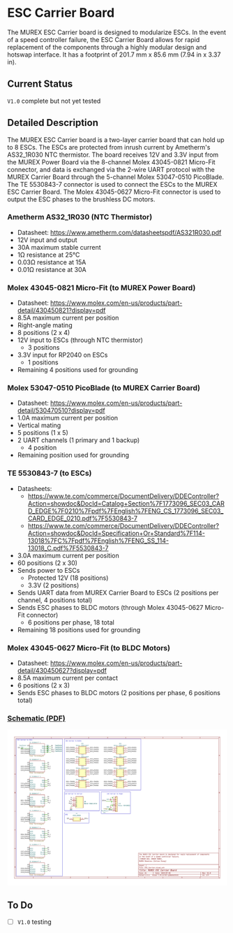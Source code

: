 # ESC Carrier Board

The MUREX ESC Carrier board is designed to modularize ESCs. In the event of a speed controller failure, the ESC Carrier Board allows for rapid replacement of the components through a highly modular design and hotswap interface. It has a footprint of 201.7 mm x 85.6 mm (7.94 in x 3.37 in).

## Current Status

`V1.0` complete but not yet tested

## Detailed Description

The MUREX ESC Carrier board is a two-layer carrier board that can hold up to 8 ESCs. The ESCs are protected from inrush current by Ametherm's AS32_1R030 NTC thermistor. The board receives 12V and 3.3V input from the MUREX Power Board via the 8-channel Molex 43045-0821 Micro-Fit connector, and data is exchanged via the 2-wire UART protocol with the MUREX Carrier Board through the 5-channel Molex 53047-0510 PicoBlade. The TE 5530843-7 connector is used to connect the ESCs to the MUREX ESC Carrier Board. The Molex 43045-0627 Micro-Fit connector is used to output the ESC phases to the brushless DC motors.

### Ametherm AS32_1R030 (NTC Thermistor)

- Datasheet: https://www.ametherm.com/datasheetspdf/AS321R030.pdf
- 12V input and output
- 30A maximum stable current
- 1Ω resistance at 25°C
- 0.03Ω resistance at 15A
- 0.01Ω resistance at 30A

### Molex 43045-0821 Micro-Fit (to MUREX Power Board)

- Datasheet: https://www.molex.com/en-us/products/part-detail/430450821?display=pdf
- 8.5A maximum current per position
- Right-angle mating
- 8 positions (2 x 4)
- 12V input to ESCs (through NTC thermistor)
    - 3 positions
- 3.3V input for RP2040 on ESCs
    - 1 positions
- Remaining 4 positions used for grounding

### Molex 53047-0510 PicoBlade (to MUREX Carrier Board)

- Datasheet: https://www.molex.com/en-us/products/part-detail/530470510?display=pdf
- 1.0A maximum current per position
- Vertical mating
- 5 positions (1 x 5)
- 2 UART channels (1 primary and 1 backup)
    - 4 position
- Remaining position used for grounding

### TE 5530843-7 (to ESCs)

- Datasheets:
    - https://www.te.com/commerce/DocumentDelivery/DDEController?Action=showdoc&DocId=Catalog+Section%7F1773096_SEC03_CARD_EDGE%7F0210%7Fpdf%7FEnglish%7FENG_CS_1773096_SEC03_CARD_EDGE_0210.pdf%7F5530843-7
    - https://www.te.com/commerce/DocumentDelivery/DDEController?Action=showdoc&DocId=Specification+Or+Standard%7F114-13018%7FC%7Fpdf%7FEnglish%7FENG_SS_114-13018_C.pdf%7F5530843-7
- 3.0A maximum current per position
- 60 positions (2 x 30)
- Sends power to ESCs
    - Protected 12V (18 positions)
    - 3.3V (2 positions)
- Sends UART data from MUREX Carrier Board to ESCs (2 positions per channel, 4 positions total)
- Sends ESC phases to BLDC motors (through Molex 43045-0627 Micro-Fit connector)
    - 6 positions per phase, 18 total
- Remaining 18 positions used for grounding

### Molex 43045-0627 Micro-Fit (to BLDC Motors)

- Datasheet: https://www.molex.com/en-us/products/part-detail/430450627?display=pdf
- 8.5A maximum current per contact
- 6 positions (2 x 3)
- Sends ESC phases to BLDC motors (2 positions per phase, 6 positions total)

### [Schematic (PDF)](../pdf/schematics/esc_carrier_v1.0_schematic.pdf)

![Schematic Preview](../../img/esc_carrier_board_schematic_preview.png)

## To Do

- [ ] `V1.0` testing